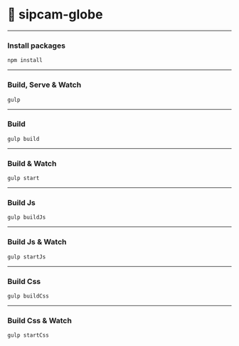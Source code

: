 # 💎 sipcam-globe
___

### Install packages
```
npm install
```
___

### Build, Serve & Watch 
```
gulp
```
___

### Build
```
gulp build
```
___

### Build & Watch 
```
gulp start
```
___

### Build Js
```
gulp buildJs
```
___

### Build Js & Watch 
```
gulp startJs
```
___

### Build Css
```
gulp buildCss
```
___

### Build Css & Watch 
```
gulp startCss
```

<!-- 

// DEBUGGING RXCOMP

"bundle": [{
  "input": [
    "node_modules/rxjs/bundles/rxjs.umd.js",
    "node_modules/rxcomp/dist/iife/rxcomp.js",
    "node_modules/rxcomp-form/dist/iife/rxcomp-form.js",
    "node_modules/swiper/js/swiper.js",
    "node_modules/gsap/dist/EasePack.js",
    "node_modules/gsap/dist/gsap.js"
  ],
  "output": "docs/js/vendors.js",
  "minify": true
}, {
  "input": [
    "node_modules/swiper/css/swiper.css"
  ],
  "output": "docs/css/vendors.css",
  "minify": true
}]

"bundle": [{
  "input": [
    "node_modules/rxjs/bundles/rxjs.umd.js",
    "../../../rxcomp/dist/iife/rxcomp.js",
    "../../../rxcomp-form/dist/iife/rxcomp-form.js",
    "node_modules/swiper/js/swiper.js",
    "node_modules/gsap/dist/EasePack.js",
    "node_modules/gsap/dist/gsap.js"
  ],
  "output": "docs/js/vendors.js",
  "minify": true
}, {
  "input": [
    "node_modules/swiper/css/swiper.css"
  ],
  "output": "docs/css/vendors.css",
  "minify": true
}]

-->
